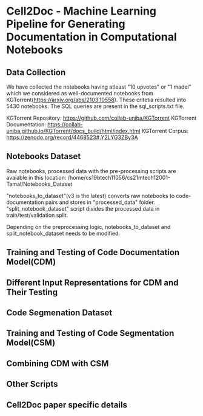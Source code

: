 # Cell2Doc - Machine Learning Pipeline for Generating Documentation in Computational Notebooks

## Data Collection

We have collected the notebooks having atleast "10 upvotes" or "1 madel" which we considered as well-documented notebooks from KGTorrent(https://arxiv.org/abs/2103.10558). These critetia resulted into 5430 notebooks. The SQL queries are present in the sql_scripts.txt file.

KGTorrent Repository: https://github.com/collab-uniba/KGTorrent
KGTorrent Documentation: https://collab-uniba.github.io/KGTorrent/docs_build/html/index.html
KGTorrent Corpus: https://zenodo.org/record/4468523#.Y2LYG3ZBy3A

## Notebooks Dataset

Raw notebooks, processed data with the pre-processing scripts are avaiable in this location: /home/cs19btech11056/cs21mtech12001-Tamal/Notebooks_Dataset

"notebooks_to_dataset"(v3 is the latest) converts raw notebooks to code-documentation pairs and stores in "processed_data" folder. "split_notebook_dataset" script divides the processed data in train/test/validation split.

Depending on the preprocessing logic, notebooks_to_dataset and split_notebook_dataset needs to be modified.

## Training and Testing of Code Documentation Model(CDM)

## Different Input Representations for CDM and Their Testing

## Code Segmenation Dataset

## Training and Testing of Code Segmentation Model(CSM)

## Combining CDM with CSM

## Other Scripts

## Cell2Doc paper specific details
